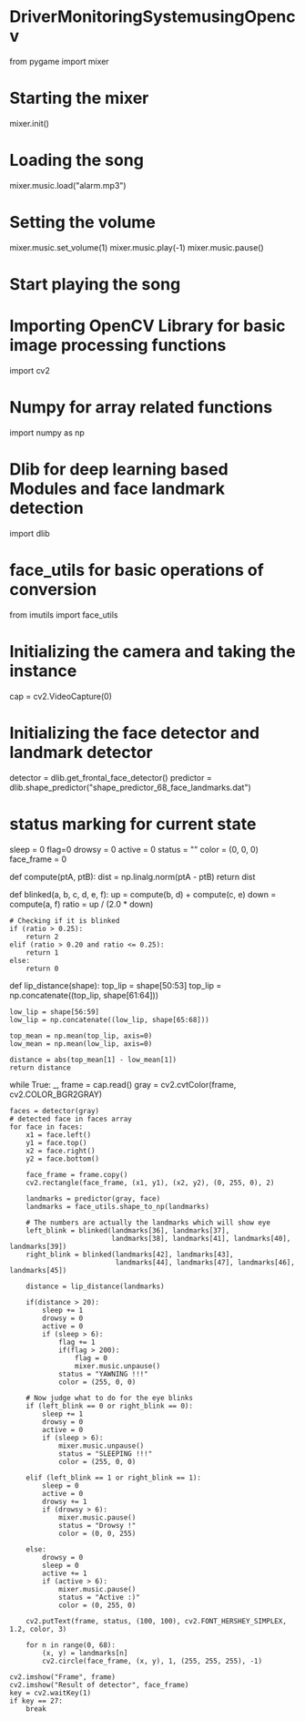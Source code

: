 # DriverMonitoringSystemusingOpencv
from pygame import mixer

# Starting the mixer
mixer.init()

# Loading the song
mixer.music.load("alarm.mp3")

# Setting the volume
mixer.music.set_volume(1)
mixer.music.play(-1)
mixer.music.pause()
# Start playing the song



# Importing OpenCV Library for basic image processing functions
import cv2
# Numpy for array related functions
import numpy as np
# Dlib for deep learning based Modules and face landmark detection
import dlib
# face_utils for basic operations of conversion
from imutils import face_utils

# Initializing the camera and taking the instance
cap = cv2.VideoCapture(0)

# Initializing the face detector and landmark detector
detector = dlib.get_frontal_face_detector()
predictor = dlib.shape_predictor("shape_predictor_68_face_landmarks.dat")

# status marking for current state
sleep = 0
flag=0
drowsy = 0
active = 0
status = ""
color = (0, 0, 0)
face_frame = 0


def compute(ptA, ptB):
    dist = np.linalg.norm(ptA - ptB)
    return dist


def blinked(a, b, c, d, e, f):
    up = compute(b, d) + compute(c, e)
    down = compute(a, f)
    ratio = up / (2.0 * down)

    # Checking if it is blinked
    if (ratio > 0.25):
        return 2
    elif (ratio > 0.20 and ratio <= 0.25):
        return 1
    else:
        return 0

def lip_distance(shape):
    top_lip = shape[50:53]
    top_lip = np.concatenate((top_lip, shape[61:64]))

    low_lip = shape[56:59]
    low_lip = np.concatenate((low_lip, shape[65:68]))

    top_mean = np.mean(top_lip, axis=0)
    low_mean = np.mean(low_lip, axis=0)

    distance = abs(top_mean[1] - low_mean[1])
    return distance

while True:
    _, frame = cap.read()
    gray = cv2.cvtColor(frame, cv2.COLOR_BGR2GRAY)

    faces = detector(gray)
    # detected face in faces array
    for face in faces:
        x1 = face.left()
        y1 = face.top()
        x2 = face.right()
        y2 = face.bottom()

        face_frame = frame.copy()
        cv2.rectangle(face_frame, (x1, y1), (x2, y2), (0, 255, 0), 2)

        landmarks = predictor(gray, face)
        landmarks = face_utils.shape_to_np(landmarks)

        # The numbers are actually the landmarks which will show eye
        left_blink = blinked(landmarks[36], landmarks[37],
                             landmarks[38], landmarks[41], landmarks[40], landmarks[39])
        right_blink = blinked(landmarks[42], landmarks[43],
                              landmarks[44], landmarks[47], landmarks[46], landmarks[45])

        distance = lip_distance(landmarks)

        if(distance > 20):
            sleep += 1
            drowsy = 0
            active = 0
            if (sleep > 6):
                flag += 1
                if(flag > 200):
                    flag = 0
                    mixer.music.unpause()
                status = "YAWNING !!!"
                color = (255, 0, 0)

        # Now judge what to do for the eye blinks
        if (left_blink == 0 or right_blink == 0):
            sleep += 1
            drowsy = 0
            active = 0
            if (sleep > 6):
                mixer.music.unpause()
                status = "SLEEPING !!!"
                color = (255, 0, 0)

        elif (left_blink == 1 or right_blink == 1):
            sleep = 0
            active = 0
            drowsy += 1
            if (drowsy > 6):
                mixer.music.pause()
                status = "Drowsy !"
                color = (0, 0, 255)

        else:
            drowsy = 0
            sleep = 0
            active += 1
            if (active > 6):
                mixer.music.pause()
                status = "Active :)"
                color = (0, 255, 0)

        cv2.putText(frame, status, (100, 100), cv2.FONT_HERSHEY_SIMPLEX, 1.2, color, 3)

        for n in range(0, 68):
            (x, y) = landmarks[n]
            cv2.circle(face_frame, (x, y), 1, (255, 255, 255), -1)

    cv2.imshow("Frame", frame)
    cv2.imshow("Result of detector", face_frame)
    key = cv2.waitKey(1)
    if key == 27:
        break
